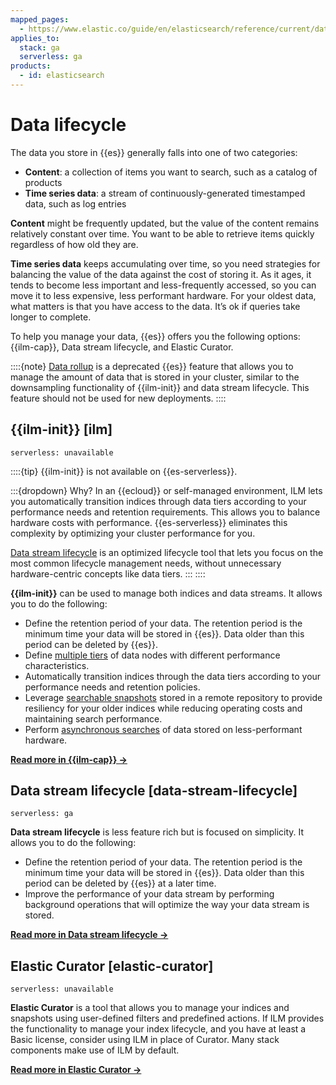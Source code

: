 ```yaml
---
mapped_pages:
  - https://www.elastic.co/guide/en/elasticsearch/reference/current/data-management.html
applies_to:
  stack: ga
  serverless: ga
products:
  - id: elasticsearch
---
```


# Data lifecycle

The data you store in {{es}} generally falls into one of two categories:

* **Content**: a collection of items you want to search, such as a catalog of products
* **Time series data**: a stream of continuously-generated timestamped data, such as log entries

**Content** might be frequently updated, but the value of the content remains relatively constant over time. You want to be able to retrieve items quickly regardless of how old they are.

**Time series data** keeps accumulating over time, so you need strategies for balancing the value of the data against the cost of storing it. As it ages, it tends to become less important and less-frequently accessed, so you can move it to less expensive, less performant hardware. For your oldest data, what matters is that you have access to the data. It’s ok if queries take longer to complete.

To help you manage your data, {{es}} offers you the following options: {{ilm-cap}}, Data stream lifecycle, and Elastic Curator.

::::{note}
[Data rollup](/manage-data/lifecycle/rollup.md) is a deprecated {{es}} feature that allows you to manage the amount of data that is stored in your cluster, similar to the downsampling functionality of {{ilm-init}} and data stream lifecycle. This feature should not be used for new deployments.
::::

## {{ilm-init}} [ilm]
```{applies_to}
serverless: unavailable
```

::::{tip}
{{ilm-init}} is not available on {{es-serverless}}.

:::{dropdown} Why?
In an {{ecloud}} or self-managed environment, ILM lets you automatically transition indices through data tiers according to your performance needs and retention requirements. This allows you to balance hardware costs with performance. {{es-serverless}} eliminates this complexity by optimizing your cluster performance for you.

[Data stream lifecycle](#data-stream-lifecycle) is an optimized lifecycle tool that lets you focus on the most common lifecycle management needs, without unnecessary hardware-centric concepts like data tiers.
:::
::::

**{{ilm-init}}** can be used to manage both indices and data streams. It allows you to do the following:

* Define the retention period of your data. The retention period is the minimum time your data will be stored in {{es}}. Data older than this period can be deleted by {{es}}.
* Define [multiple tiers](/manage-data/lifecycle/data-tiers.md) of data nodes with different performance characteristics.
* Automatically transition indices through the data tiers according to your performance needs and retention policies.
* Leverage [searchable snapshots](/deploy-manage/tools/snapshot-and-restore/searchable-snapshots.md) stored in a remote repository to provide resiliency for your older indices while reducing operating costs and maintaining search performance.
* Perform [asynchronous searches](/solutions/search/async-search-api.md) of data stored on less-performant hardware.

**[Read more in {{ilm-cap}} ->](/manage-data/lifecycle/index-lifecycle-management.md)**

## Data stream lifecycle [data-stream-lifecycle]
```{applies_to}
serverless: ga
```

**Data stream lifecycle** is less feature rich but is focused on simplicity. It allows you to do the following:

* Define the retention period of your data. The retention period is the minimum time your data will be stored in {{es}}. Data older than this period can be deleted by {{es}} at a later time.
* Improve the performance of your data stream by performing background operations that will optimize the way your data stream is stored.

**[Read more in Data stream lifecycle ->](/manage-data/lifecycle/data-stream.md)**

## Elastic Curator [elastic-curator]
```{applies_to}
serverless: unavailable
```

**Elastic Curator** is a tool that allows you to manage your indices and snapshots using user-defined filters and predefined actions. If ILM provides the functionality to manage your index lifecycle, and you have at least a Basic license, consider using ILM in place of Curator. Many stack components make use of ILM by default.

**[Read more in Elastic Curator ->](/manage-data/lifecycle/curator.md)**
